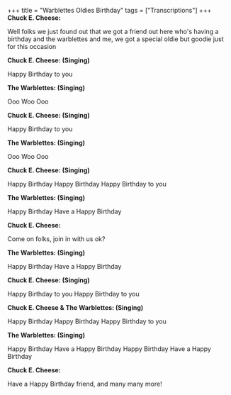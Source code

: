 +++
title = "Warblettes Oldies Birthday"
tags = ["Transcriptions"]
+++
**Chuck E. Cheese:**

Well folks we just found out that we got a friend out here who's having a birthday and the warblettes and me, we got a special oldie but goodie just for this occasion

**Chuck E. Cheese: (Singing)**

Happy Birthday to you

**The Warblettes: (Singing)**

Ooo Woo Ooo

**Chuck E. Cheese: (Singing)**

Happy Birthday to you

**The Warblettes: (Singing)**

Ooo Woo Ooo

**Chuck E. Cheese: (Singing)**

Happy Birthday
Happy Birthday
Happy Birthday to you

**The Warblettes: (Singing)**

Happy Birthday 
Have a Happy Birthday

**Chuck E. Cheese:**

Come on folks, join in with us ok?

**The Warblettes: (Singing)**

Happy Birthday 
Have a Happy Birthday

**Chuck E. Cheese: (Singing)**

Happy Birthday to you
Happy Birthday to you

**Chuck E. Cheese & The Warblettes: (Singing)**

Happy Birthday
Happy Birthday
Happy Birthday to you

**The Warblettes: (Singing)**

Happy Birthday 
Have a Happy Birthday
Happy Birthday 
Have a Happy Birthday

**Chuck E. Cheese:**

Have a Happy Birthday friend, and many many more!
